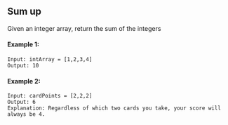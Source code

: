 ## Sum up
Given an integer array, return the sum of the integers
#### Example 1:
```
Input: intArray = [1,2,3,4]
Output: 10
```

#### Example 2:
```
Input: cardPoints = [2,2,2]
Output: 6
Explanation: Regardless of which two cards you take, your score will always be 4.
```
